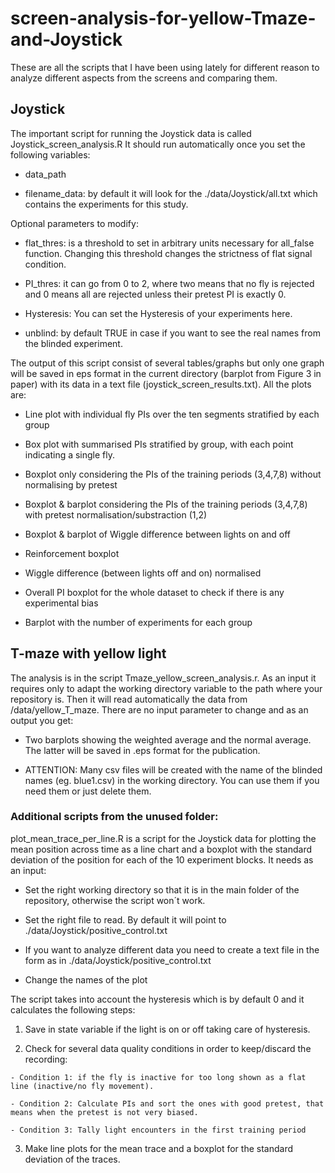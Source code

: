 # screen-analysis-for-yellow-Tmaze-and-Joystick
These are all the scripts that I have been using lately for different reason to analyze different aspects from the screens and comparing them.

## Joystick
The important script for running the Joystick data is called Joystick_screen_analysis.R
It should run automatically once you set the following variables:

  - data_path
  
  - filename_data: by default it will look for the ./data/Joystick/all.txt which contains the experiments for this study.

Optional parameters to modify:

  - flat_thres: is a threshold to set in arbitrary units necessary for all_false function. Changing this threshold changes the strictness of flat signal condition.
  
  - PI_thres: it can go from 0 to 2, where two means that no fly is rejected and 0 means all are rejected unless their pretest PI is exactly 0.
  
  - Hysteresis: You can set the Hysteresis of your experiments here.
  
  - unblind: by default TRUE in case if you want to see the real names from the blinded experiment.

The output of this script consist of several tables/graphs but only one graph will be saved in eps
format in the current directory (barplot from Figure 3 in paper) with its data in a text file (joystick_screen_results.txt). All the plots are:

  - Line plot with individual fly PIs over the ten segments stratified by each group
  
  - Box plot with summarised PIs stratified by group, with each point indicating a single fly.
  
  - Boxplot only considering the PIs of the training periods (3,4,7,8) without normalising by pretest
  
  - Boxplot & barplot considering the PIs of the training periods (3,4,7,8) with pretest normalisation/substraction (1,2)
  
  - Boxplot & barplot of Wiggle difference between lights on and off
  
  - Reinforcement boxplot
  
  - Wiggle difference (between lights off and on) normalised
  
  - Overall PI boxplot for the whole dataset to check if there is any experimental bias
  
  - Barplot with the number of experiments for each group


## T-maze with yellow light 
The analysis is in the script Tmaze_yellow_screen_analysis.r. As an input it requires only to adapt the working directory variable to the path where your repository is. Then it will read automatically the data from /data/yellow_T_maze. There are no input parameter to change and as an output you get:

  - Two barplots showing the weighted average and the normal average. The latter will be saved in .eps format for the publication.

  - ATTENTION: Many csv files will be created with the name of the blinded names (eg. blue1.csv) in the working directory. You can use them if you need them or just delete them.
  


### Additional scripts from the unused folder:

plot_mean_trace_per_line.R is a script for the Joystick data for plotting the mean position across time as a line chart and a boxplot with the standard deviation of the position for each of the 10 experiment blocks. It needs as an input:

  - Set the right working directory so that it is in the main folder of the repository, otherwise the script won´t work.
  
  - Set the right file to read. By default it will point to ./data/Joystick/positive_control.txt
  
  - If you want to analyze different data you need to create a text file in the form as in ./data/Joystick/positive_control.txt
  
  - Change the names of the plot

The script takes into account the hysteresis which is by default 0 and it calculates the following steps:

  1. Save in state variable if the light is on or off taking care of hysteresis.
  
  2. Check for several data quality conditions in order to keep/discard the recording:
  
    - Condition 1: if the fly is inactive for too long shown as a flat line (inactive/no fly movement).
    
    - Condition 2: Calculate PIs and sort the ones with good pretest, that means when the pretest is not very biased.
    
    - Condition 3: Tally light encounters in the first training period
  3. Make line plots for the mean trace and a boxplot for the standard deviation of the traces.
  
  

